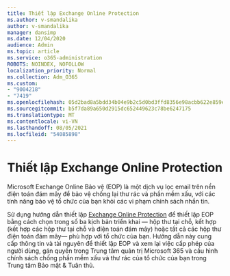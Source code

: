 ```yaml
---
title: Thiết lập Exchange Online Protection
ms.author: v-smandalika
author: v-smandalika
manager: dansimp
ms.date: 12/04/2020
audience: Admin
ms.topic: article
ms.service: o365-administration
ROBOTS: NOINDEX, NOFOLLOW
localization_priority: Normal
ms.collection: Adm_O365
ms.custom:
- "9004218"
- "7419"
ms.openlocfilehash: 05d2bad8a5bdd34b04e9b2c5d0bd3ffd8356e98acbb622e859e2464f09e6222b
ms.sourcegitcommit: b5f7da89a650d2915dc652449623c78be6247175
ms.translationtype: MT
ms.contentlocale: vi-VN
ms.lasthandoff: 08/05/2021
ms.locfileid: "54085898"
---
```

# <a name="set-up-exchange-online-protection"></a>Thiết lập Exchange Online Protection

Microsoft Exchange Online Bảo vệ (EOP) là một dịch vụ lọc email trên nền điện toán đám mây để bảo vệ chống lại thư rác và phần mềm xấu, với các tính năng bảo vệ tổ chức của bạn khỏi các vi phạm chính sách nhắn tin.

Sử dụng hướng dẫn thiết lập [Exchange Online Protection](https://go.microsoft.com/fwlink/?linkid=2071067) để thiết lập EOP bằng cách chọn trong số ba kịch bản triển khai — hộp thư tại chỗ, kết hợp (kết hợp các hộp thư tại chỗ và điện toán đám mây) hoặc tất cả các hộp thư điện toán đám mây— phù hợp với tổ chức của bạn. Hướng dẫn này cung cấp thông tin và tài nguyên để thiết lập EOP và xem lại việc cấp phép của người dùng, gán quyền trong Trung tâm quản trị Microsoft 365 và cấu hình chính sách chống phần mềm xấu và thư rác của tổ chức của bạn trong Trung tâm Bảo mật & Tuân thủ.
